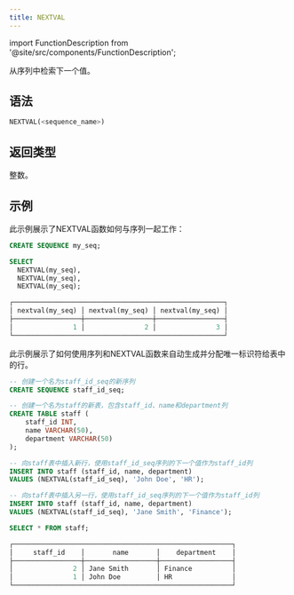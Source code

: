 ```yaml
---
title: NEXTVAL
---
```

import FunctionDescription from '@site/src/components/FunctionDescription';

<FunctionDescription description="引入或更新: v1.2.453"/>

从序列中检索下一个值。

## 语法

```sql
NEXTVAL(<sequence_name>)
```

## 返回类型

整数。

## 示例

此示例展示了NEXTVAL函数如何与序列一起工作：

```sql
CREATE SEQUENCE my_seq;

SELECT
  NEXTVAL(my_seq),
  NEXTVAL(my_seq),
  NEXTVAL(my_seq);

┌─────────────────────────────────────────────────────┐
│ nextval(my_seq) │ nextval(my_seq) │ nextval(my_seq) │
├─────────────────┼─────────────────┼─────────────────┤
│               1 │               2 │               3 │
└─────────────────────────────────────────────────────┘
```

此示例展示了如何使用序列和NEXTVAL函数来自动生成并分配唯一标识符给表中的行。

```sql
-- 创建一个名为staff_id_seq的新序列
CREATE SEQUENCE staff_id_seq;

-- 创建一个名为staff的新表，包含staff_id、name和department列
CREATE TABLE staff (
    staff_id INT,
    name VARCHAR(50),
    department VARCHAR(50)
);

-- 向staff表中插入新行，使用staff_id_seq序列的下一个值作为staff_id列
INSERT INTO staff (staff_id, name, department)
VALUES (NEXTVAL(staff_id_seq), 'John Doe', 'HR');

-- 向staff表中插入另一行，使用staff_id_seq序列的下一个值作为staff_id列
INSERT INTO staff (staff_id, name, department)
VALUES (NEXTVAL(staff_id_seq), 'Jane Smith', 'Finance');

SELECT * FROM staff;

┌───────────────────────────────────────────────────────┐
│     staff_id    │       name       │    department    │
├─────────────────┼──────────────────┼──────────────────┤
│               2 │ Jane Smith       │ Finance          │
│               1 │ John Doe         │ HR               │
└───────────────────────────────────────────────────────┘
```